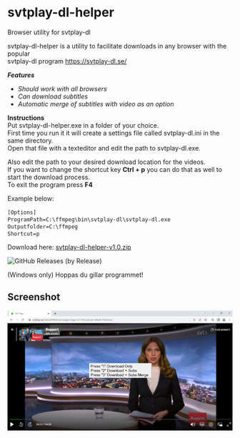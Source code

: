 # svtplay-dl-helper
Browser utility for svtplay-dl

svtplay-dl-helper is a utility to facilitate downloads in any browser with the popular  
svtplay-dl program https://svtplay-dl.se/

_**Features**_
 - _Should work with all browsers_
 - _Can download subtitles_
  - _Automatic merge of subtitles with video as an option_
  
  **Instructions**  
Put svtplay-dl-helper.exe in a folder of your choice.  
First time you run it it will create a settings file called svtplay-dl.ini in the same directory.  
Open that file with a texteditor and edit the path to svtplay-dl.exe.  

Also edit the path to your desired download location for the videos.  
If you want to change the shortcut key **Ctrl + p** you can do that as well to start the download process.  
To exit the program press **F4**

Example below:
```
[Options]
ProgramPath=C:\ffmpeg\bin\svtplay-dl\svtplay-dl.exe
Outputfolder=C:\ffmpeg
Shortcut=p
```
Download here: [svtplay-dl-helper-v1.0.zip](https://github.com/dobbelina/svtplay-dl-helper/releases/download/v1.0-Windows/svtplay-dl-helper-v1.0.zip)

![GitHub Releases (by Release)](https://img.shields.io/github/downloads/dobbelina/svtplay-dl-helper/v1.0-Windows/total)

(Windows only)
Hoppas du gillar programmet!

## Screenshot

<p align="center"><img src="svtplay-dl.png" width="600" /></p>
